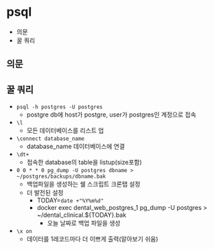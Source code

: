 # psql

- 의문
- 꿀 쿼리

## 의문

## 꿀 쿼리

- `psql -h postgres -U postgres`
  - postgre db에 host가 postgre, user가 postgres인 계정으로 접속
- `\l`
  - 모든 데이터베이스를 리스트 업
- `\connect database_name`
  - database_name 데이터베이스에 연결
- `\dt+`
  - 접속한 database의 table을 listup(size포함)
- `0 0 * * 0 pg_dump -U postgres dbname > ~/postgres/backups/dbname.bak`
  - 백업파일을 생성하는 쉘 스크립트 크론탭 설정
  - 더 발전된 설정
    - TODAY=`date +"%Y%m%d"`
    - docker exec dental_web_postgres_1 pg_dump -U postgres > ~/dental_clinical.${TODAY}.bak
      - 오늘 날짜로 백업 파일을 생성
- `\x on`
  - 데이터를 1레코드마다 더 이쁘게 출력(알아보기 쉬움)
